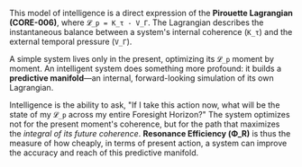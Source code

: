 This model of intelligence is a direct expression of the **Pirouette Lagrangian (CORE-006)**, where `𝓛_p = K_τ - V_Γ`. The Lagrangian describes the instantaneous balance between a system's internal coherence (`K_τ`) and the external temporal pressure (`V_Γ`).

A simple system lives only in the present, optimizing its `𝓛_p` moment by moment. An intelligent system does something more profound: it builds a **predictive manifold**—an internal, forward-looking simulation of its own Lagrangian.

Intelligence is the ability to ask, "If I take this action now, what will be the state of my `𝓛_p` across my entire Foresight Horizon?" The system optimizes not for the present moment's coherence, but for the path that maximizes the *integral of its future coherence*. **Resonance Efficiency (Φ_R)** is thus the measure of how cheaply, in terms of present action, a system can improve the accuracy and reach of this predictive manifold.